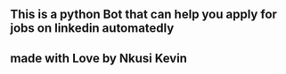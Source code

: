 ## This is a python Bot that can help you apply for jobs on linkedin automatedly

## made with Love by Nkusi Kevin

